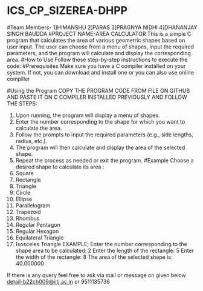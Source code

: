 # ICS_CP_SIZEREA-DHPP
#Team Members- 1]HIMANSHU 
               2]PARAS
               3]PRAGNYA NIDHI
               4]DHANANJAY SINGH BAUDDA
#PROJECT NAME-AREA CALCULATOR
This is a simple C program that calculates the area of various geometric shapes based on user input. The user can choose from a menu of shapes, input the required parameters, and the program will calculate and display the corresponding area.
#How to Use 
Follow these step-by-step instructions to execute the code:
#Prerequisites
Make sure you have a C compiler installed on your system.
If not, you can download and install one or you can also use online compiller
 
#Using the Program
COPY THE PROGRAM CODE FROM FILE ON GITHUB AND PASTE IT ON C COMPILER INSTALLED PREVIOUSLY
AND FOLLOW THE STEPS:
1.	Upon running, the program will display a menu of shapes.
2.	Enter the number corresponding to the shape for which you want to calculate the area.
3.	Follow the prompts to input the required parameters (e.g., side lengths, radius, etc.).
4.	The program will then calculate and display the area of the selected shape.
5.	Repeat the process as needed or exit the program.
#Example
Choose a desired shape to calculate its area : 
1. Square
 2. Rectangle
 3. Triangle 
4. Circle 
5. Ellipse
 6. Parallelogram 
7. Trapezoid
 8. Rhombus
 9. Regular Pentagon 
10. Regular Hexagon
 11. Equilateral Triangle
 12. Isosceles Triangle
 EXAMPLE;
Enter the number corresponding to the shape area to be calculated: 2
Enter the length of the rectangle: 5
Enter the width of the rectangle: 8 
The area of the selected shape is: 40.000000



If there is any query feel free to ask via mail or message on given below detail-b22ch009@iitj.ac.in 
                                                                                  or 9511135736


